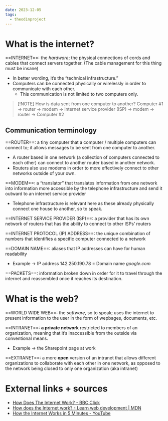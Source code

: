 ```yaml
---
date: 2023-12-05
tags:
  - theodinproject
---
```

# What is the internet?
==INTERNET==: the *hardware*; the physical connections of cords and cables that connect servers together. (The cable management for this thing must be insane)
- In better wording, it’s the “technical infrastructure.”
- Computers can be connected physically or wirelessly in order to communicate with each other.
	- This communication is not limited to two computers only.

> [!NOTE] How is data sent from one computer to another?
> Computer #1 → router → modem → internet service provider (ISP) → modem → router → Computer #2

## Communication terminology

==ROUTER==: a tiny computer that a computer / multiple computers can connect to; it allows messages to be sent from one computer to another.
- A router based in one network (a collection of computers connected to each other) can connect to another router based in another network.
- Routers also use modems in order to more effectively connect to other networks outside of your own.

==MODEM==: a “translator” that translates information from one network into information more accessible by the telephone infrastructure and send it outward to an internet service provider
- Telephone infrastructure is relevant here as these already physically connect one house to another, so to speak.

==INTERNET SERVICE PROVIDER (ISP)==: a provider that has its own network of routers that has the ability to connect to other ISPs’ routers

==INTERNET PROTOCOL (IP) ADDRESS==: the unique combination of numbers that identifies a specific computer connected to a network

==DOMAIN NAME==: aliases that IP addresses can have for human readability
- Example → IP address 142.250.190.78 = Domain name *google.com*

==PACKETS==: information broken down in order for it to travel through the internet and reassembled once it reaches its destination.

# What is the web?
==WORLD WIDE WEB==: the *software*, so to speak; uses the internet to present information to the user in the form of wepbages, documents, etc.

==INTRANET==: **a private network** restricted to members of an organization, meaning that it’s inaccessible from the outside via conventional means.
- Example → the Sharepoint page at work

==EXTRANET==: a more **open** version of an intranet that allows different organizations to collaborate with each other in one network, as opposed to the network being closed to only one organization (aka intranet)

# External links + sources
- [How Does The Internet Work? - BBC Click](https://www.youtube.com/watch?v=eHp1l73ztB8)
- [How does the Internet work? - Learn web development | MDN](https://developer.mozilla.org/en-US/docs/Learn/Common_questions/Web_mechanics/How_does_the_Internet_work)
- [How the Internet Works in 5 Minutes - YouTube](https://www.youtube.com/watch?v=7_LPdttKXPc&t=46s)